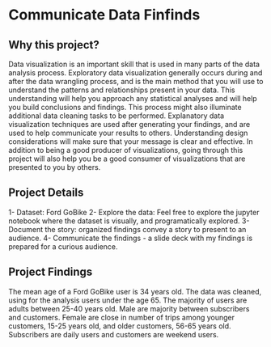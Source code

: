 # Communicate Data Finfinds

## Why this project?
Data visualization is an important skill that is used in many parts of the data analysis process. Exploratory data visualization generally occurs during and after the data wrangling process, and is the main method that you will use to understand the patterns and relationships present in your data. This understanding will help you approach any statistical analyses and will help you build conclusions and findings. This process might also illuminate additional data cleaning tasks to be performed. Explanatory data visualization techniques are used after generating your findings, and are used to help communicate your results to others. Understanding design considerations will make sure that your message is clear and effective. In addition to being a good producer of visualizations, going through this project will also help you be a good consumer of visualizations that are presented to you by others.

## Project Details
1- Dataset: Ford GoBike
2- Explore the data: Feel free to explore the jupyter notebook where the dataset is visually, and programatically explored.
3- Document the story: organized findings convey a story to present to an audience.
4- Communicate the findings - a slide deck with my findings is prepared for a curious audience.

## Project Findings

The mean age of a Ford GoBike user is 34 years old. The data was cleaned, using for the analysis users under the age 65. The majority of users are adults between 25-40 years old. Male are majority between subscribers and customers. Female are close in number of trips among younger customers, 15-25 years old, and older customers, 56-65 years old. Subscribers are daily users and customers are weekend users.
